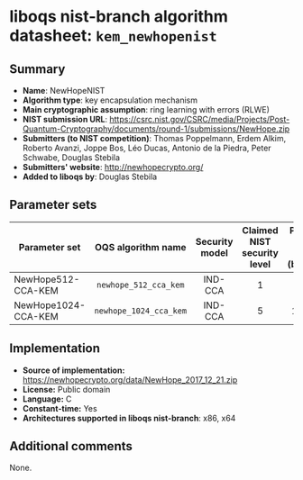 liboqs nist-branch algorithm datasheet: `kem_newhopenist`
=========================================================

Summary
-------

- **Name**: NewHopeNIST
- **Algorithm type**: key encapsulation mechanism
- **Main cryptographic assumption**: ring learning with errors (RLWE)
- **NIST submission URL**: https://csrc.nist.gov/CSRC/media/Projects/Post-Quantum-Cryptography/documents/round-1/submissions/NewHope.zip
- **Submitters (to NIST competition)**: Thomas Poppelmann, Erdem Alkim, Roberto Avanzi, Joppe Bos, Léo Ducas, Antonio de la Piedra, Peter Schwabe, Douglas Stebila
- **Submitters' website**: http://newhopecrypto.org/
- **Added to liboqs by**: Douglas Stebila

Parameter sets
--------------

| Parameter set       |   OQS algorithm name   | Security model | Claimed NIST security level | Public key size (bytes) | Secret key size (bytes) | Ciphertext size (bytes) | Shared secret size (bytes) |
|---------------------|:----------------------:|:--------------:|:---------------------------:|:-----------------------:|:-----------------------:|:-----------------------:|:--------------------------:|
| NewHope512-CCA-KEM  |  `newhope_512_cca_kem` |     IND-CCA    |              1              |           928           |           1888          |           1120          |             32             |
| NewHope1024-CCA-KEM | `newhope_1024_cca_kem` |     IND-CCA    |              5              |           1824          |           3680           |           2208          |             32             |

Implementation
--------------

- **Source of implementation:** https://newhopecrypto.org/data/NewHope_2017_12_21.zip
- **License:** Public domain
- **Language:** C
- **Constant-time:** Yes
- **Architectures supported in liboqs nist-branch**: x86, x64

Additional comments
-------------------

None.
